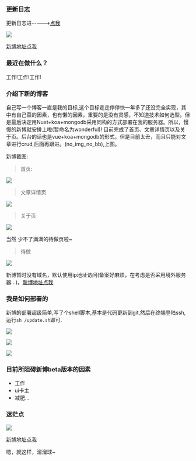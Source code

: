 ### 更新日志

更新日志进----->[点我](http://47.106.163.14/todo)

![](https://ws4.sinaimg.cn/large/006tNc79gy1fzfe48g3rdj318y0u0qcv.jpg)

[新博地址点我](http://47.106.163.14)


### 最近在做什么？

工作!工作!工作!

### 介绍下新的博客

自己写一个博客一直是我的目标,这个目标走走停停快一年多了还没完全实现，其中有自己菜的因素，也有懒的因素，重要的是没有灵感，不知道技术如何选型。但是最后决定用Nuxt+koa+mongodb采用同构的方式部署在我的服务器。所以，慢慢的新博就安排上啦(暂命名为wonderful)! 目前完成了首页、文章详情页以及关于页。后台的话也是vue+koa+mongodb的形式，但是目前太丑，而且只能对文章进行crud,后面再跟进。(no_img_no_bb),上图。

新博截图:

>首页:

![](https://ws4.sinaimg.cn/large/006tNc79gy1fzeczmq70kj31js0u0qc9.jpg)

>文章详情页

![](https://ws1.sinaimg.cn/large/006tNc79gy1fzed09lc5zj31bq0u0dkg.jpg)

>关于页

![](https://ws4.sinaimg.cn/large/006tNc79gy1fzed0r65nvj31530u07a8.jpg)

当然 少不了满满的待做页啦~

>待做


![](https://ws4.sinaimg.cn/large/006tNc79gy1fzed1exounj316x0u0grg.jpg)

新博暂时没有域名，默认使用ip地址访问(备案好麻烦，在考虑是否采用境外服务器...)。[新博地址点我](http://47.106.163.14)


### 我是如何部署的

新博的部署超级简单,写了个shell脚本,基本是代码更新到git,然后在终端登陆ssh,运行`sh /update.sh`即可.

![](https://ws3.sinaimg.cn/large/006tNc79gy1fzed3fzwefj30dr09vdg1.jpg)


![](https://ws3.sinaimg.cn/large/006tNc79gy1fzed4ra6awj30dh0brgls.jpg)

![](https://ws2.sinaimg.cn/large/006tNc79gy1fzed57ujp8j30d70bnq37.jpg)

### 目前所阻碍新博beta版本的因素

* 工作
* ui卡主
* 减肥...


### 迷茫点

![](https://ws4.sinaimg.cn/large/006tNc79gy1fzed6r36rpj30tw0bmjrr.jpg)


[新博地址点我](http://47.106.163.14)

嗯，就这样，溜溜球~